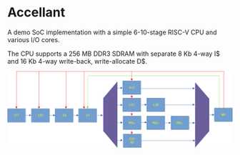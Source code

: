 # Accellant
A demo SoC implementation with a simple 6-10-stage RISC-V CPU and various I/O cores.

The CPU supports a 256 MB DDR3 SDRAM with separate 8 Kb 4-way I$ and 16 Kb 4-way write-back, write-allocate D$.

![accellant_cpu](https://github.com/NotCamelCase/Accellant/blob/master/docs/accellant_cpu.png)
